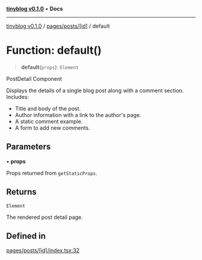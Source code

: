 [**tinyblog v0.1.0**](../../../../README.md) • **Docs**

***

[tinyblog v0.1.0](../../../../modules.md) / [pages/posts/\[id\]](../README.md) / default

# Function: default()

> **default**(`props`): `Element`

PostDetail Component

Displays the details of a single blog post along with a comment section.
Includes:
- Title and body of the post.
- Author information with a link to the author's page.
- A static comment example.
- A form to add new comments.

## Parameters

• **props**

Props returned from `getStaticProps`.

## Returns

`Element`

The rendered post detail page.

## Defined in

[pages/posts/\[id\]/index.tsx:32](https://github.com/soumyaRauth/tinyblog/blob/08b705b334f790cb2abe6139659ab77dc5d8c110/pages/posts/[id]/index.tsx#L32)
